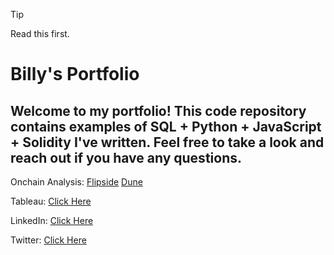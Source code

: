 > [!TIP]
> Read this first.

# Billy's Portfolio

## Welcome to my portfolio! This code repository contains examples of SQL + Python + JavaScript + Solidity I've written. Feel free to take a look and reach out if you have any questions.

Onchain Analysis: [Flipside](https://flipsidecrypto.xyz/Krafter-Billy/dashboards) [Dune](https://dune.com/krafter)

Tableau: [Click Here](https://public.tableau.com/app/profile/billy.christianson/vizzes)

LinkedIn: [Click Here](https://www.linkedin.com/in/billytchristianson/)

Twitter: [Click Here](https://x.com/0xKrafter)
